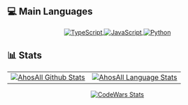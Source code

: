 <!-- Header -->
<div>
  <h2>💻 Main Languages</h2>
  <div align="center">
    <a href="https://www.typescriptlang.org/docs/">
      <span>
        <img align="center"
          src="https://img.shields.io/badge/TypeScript-007ACC?style=for-the-badge&logo=typescript&logoColor=white"
          alt="TypeScript" />
      </span>
    </a>
    <a href="https://www.javascript.com/">
      <span>
        <img align="center"
          src="https://img.shields.io/badge/JavaScript-FCDC00?style=for-the-badge&logo=javascript&logoColor=black"
          alt="JavaScript" />
      </span>
    </a>
    <a href="https://www.python.org/">
      <span>
        <img align="center"
          src="https://img.shields.io/badge/Python-244D70?style=for-the-badge&logo=python&logoColor=white"
          alt="Python" />
      </span>
    </a>
  </div>
  
  <h2>📊 Stats</h2>
  <table align="center" width="100%" border="0">
    <tr>
      <td>
        <a href="https://github.com/Ahosall">
          <img align="center"
            src="https://github-readme-stats.vercel.app/api?username=ahosall&include_all_commits=false&count_private=true&show_icons=true&line_height=20text_color=D3D3D3&bg_color=0d1117&hide_border=true&custom_title=Estatísticas%20do%20Github"
            alt="AhosAll Github Stats" />
        </a>
      </td>
      <td>
        <a href="https://github.com/Ahosall">
          <img align="center"
            src="https://github-readme-stats.vercel.app/api/top-langs/?username=Ahosall&text_color=D3D3D3&bg_color=0d1117&hide_border=true&layout=compact"
            alt="AhosAll Language Stats" />
        </a>
      </td>
    </tr>
  </table>
  <div align="center">
    <a href="https://www.codewars.com/users/Ahosall/">
      <img src="https://www.codewars.com/users/Ahosall/badges/large" alt="CodeWars Stats"/>
    </a>
  </div>
</div>
